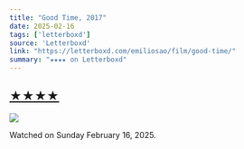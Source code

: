 ```yaml
---
title: "Good Time, 2017"
date: 2025-02-16
tags: ['letterboxd']
source: 'Letterboxd'
link: "https://letterboxd.com/emiliosao/film/good-time/"
summary: "★★★★ on Letterboxd"
---
```


## [★★★★](https://letterboxd.com/emiliosao/film/good-time/)  

<p><img src="https://a.ltrbxd.com/resized/film-poster/3/6/2/3/6/2/362362-good-time-0-600-0-900-crop.jpg?v=f7b17715d2" /></p> <p>Watched on Sunday February 16, 2025.</p>
